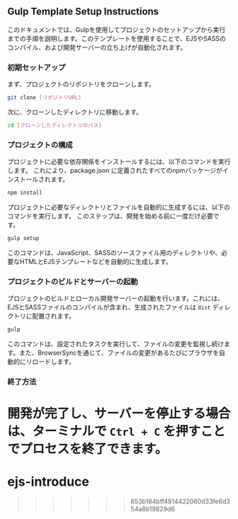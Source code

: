 ## Gulp Template Setup Instructions

このドキュメントでは、Gulpを使用してプロジェクトのセットアップから実行までの手順を説明します。このテンプレートを使用することで、EJSやSASSのコンパイル、および開発サーバーの立ち上げが自動化されます。

### 初期セットアップ

まず、プロジェクトのリポジトリをクローンします。

```bash
git clone [リポジトリURL]
```

次に、クローンしたディレクトリに移動します。

```bash
cd [クローンしたディレクトリのパス]
```

### プロジェクトの構成

プロジェクトに必要な依存関係をインストールするには、以下のコマンドを実行します。
これにより、package.json に定義されたすべてのnpmパッケージがインストールされます。

```bash
npm install
```

プロジェクトに必要なディレクトリとファイルを自動的に生成するには、以下のコマンドを実行します。
このステップは、開発を始める前に一度だけ必要です。

```bash
gulp setup
```

このコマンドは、JavaScript、SASSのソースファイル用のディレクトリや、必要なHTMLとEJSテンプレートなどを自動的に生成します。

### プロジェクトのビルドとサーバーの起動

プロジェクトのビルドとローカル開発サーバーの起動を行います。これには、EJSとSASSファイルのコンパイルが含まれ、生成されたファイルは `dist` ディレクトリに配置されます。

```bash
gulp
```

このコマンドは、設定されたタスクを実行して、ファイルの変更を監視し続けます。また、BrowserSyncを通じて、ファイルの変更があるたびにブラウザを自動的にリロードします。

### 終了方法

開発が完了し、サーバーを停止する場合は、ターミナルで `Ctrl + C` を押すことでプロセスを終了できます。
=======
# ejs-introduce
>>>>>>> 653b184bff4914422060d33fe6d354a8b19829d6
